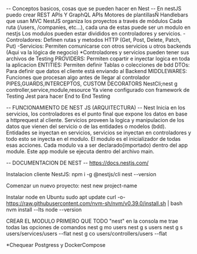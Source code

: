 -- Conceptos basicos, cosas que se pueden hacer en Nest --
En nestJS puedo crear REST APIs Y GraphQL APIs
Motores de plantillasÑ Handlebars que usan MVC
NestJS organiza los proyectos a través de módulos
Cada ruta (/users, /companies, etc...), cada una de estas puede ser un modulo en nestjs
Los modulos pueden estar divididos en controladores y servicios.
-Controladores: Definen rutas y metodos HTTP (Get, Post, Delete, Patch, Put)
-Servicios: Permiten comunicarse con otros servicios u otros backends (Aqui va la lógica de negocio)
\*Controladores y servicios pueden tener sus archivos de Testing
PROVIDERS: Permiten copartir e inyectar logica en toda la aplicacion
ENTITIES: Permiten definir Tablas o colecciones de bdd
DTOs: Para definir que datos el cliente está enviando al Backend
MIDDLEWARES: Funciones que procesan algo antes de llegar al controlador
PIPES,GUARDS,INTERCEPTOS, CUSTOM DECORATORS
NestCli;nest g controller,service,module,resource
Ya viene configurado con framework de Testing Jest para hacer End to End Testing

-- FUNCIONAMIENTO DE NEST JS (ARQUITECTURA) --
Nest Inicia en los servicios, los controladores es el punto final que expone los datos en base a httprequest al cliente.
Servicios proveen la logica y manipulacion de los datos que vienen del servicio o de las entidades o modelos (bdd).
Entidades se inyectan en servicios, servicios se inyectan en controladores y todo esto se inyecta en el modulo.
El modulo es el inicializador de todas esas acciones.
Cada modulo va a ser declarado(importado) dentro del app module.
Este app module se ejecuta dentro del archivo main.

-- DOCUMENTACION DE NEST --
https://docs.nestjs.com/

Instalacion cliente NestJS:
npm i -g @nestjs/cli
nest --version

Comenzar un nuevo proyecto:
nest new project-name

Instalar node en Ubuntu
sudo apt update
curl -o- https://raw.githubusercontent.com/nvm-sh/nvm/v0.39.0/install.sh | bash
nvm install --lts
node --version

CREAR EL MODULO PRIMERO QUE TODO
"nest" en la consola me trae todas las opciones de comandos
nest g mo users
nest g s users
nest g s users/services/users --flat
nest g co users/controllers/users --flat

*Chequear Postgress y DockerCompose